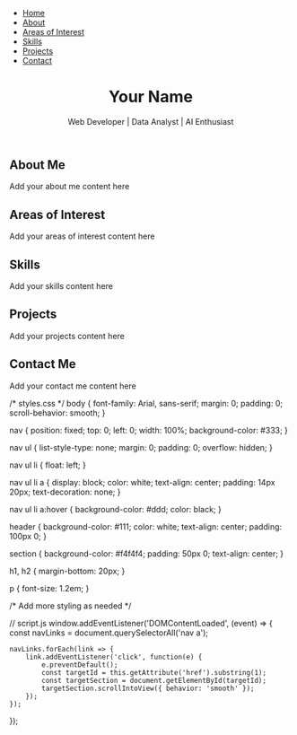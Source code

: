 
<html lang="en">

<head>
    <meta charset="UTF-8">
    <meta http-equiv="X-UA-Compatible" content="IE=edge">
    <meta name="viewport" content="width=device-width, initial-scale=1.0">
    <title>Portfolio</title>
    <link rel="stylesheet" href="styles.css">
</head>

<body>
    <nav>
        <ul>
            <li><a href="#home">Home</a></li>
            <li><a href="#about">About</a></li>
            <li><a href="#interests">Areas of Interest</a></li>
            <li><a href="#skills">Skills</a></li>
            <li><a href="#projects">Projects</a></li>
            <li><a href="#contact">Contact</a></li>
        </ul>
    </nav>
    <header id="home">
        <h1>Your Name</h1>
        <p>Web Developer | Data Analyst | AI Enthusiast</p>
    </header>
    <section id="about">
        <h2>About Me</h2>
        <p>Add your about me content here</p>
    </section>
    <section id="interests">
        <h2>Areas of Interest</h2>
        <p>Add your areas of interest content here</p>
    </section>
    <section id="skills">
        <h2>Skills</h2>
        <p>Add your skills content here</p>
    </section>
    <section id="projects">
        <h2>Projects</h2>
        <p>Add your projects content here</p>
    </section>
    <section id="contact">
        <h2>Contact Me</h2>
        <p>Add your contact me content here</p>
    </section>
    <script src="script.js"></script>
</body>

</html>

/* styles.css */
body {
    font-family: Arial, sans-serif;
    margin: 0;
    padding: 0;
    scroll-behavior: smooth;
}

nav {
    position: fixed;
    top: 0;
    left: 0;
    width: 100%;
    background-color: #333;
}

nav ul {
    list-style-type: none;
    margin: 0;
    padding: 0;
    overflow: hidden;
}

nav ul li {
    float: left;
}

nav ul li a {
    display: block;
    color: white;
    text-align: center;
    padding: 14px 20px;
    text-decoration: none;
}

nav ul li a:hover {
    background-color: #ddd;
    color: black;
}

header {
    background-color: #111;
    color: white;
    text-align: center;
    padding: 100px 0;
}

section {
    background-color: #f4f4f4;
    padding: 50px 0;
    text-align: center;
}

h1, h2 {
    margin-bottom: 20px;
}

p {
    font-size: 1.2em;
}

/* Add more styling as needed */

// script.js
window.addEventListener('DOMContentLoaded', (event) => {
    const navLinks = document.querySelectorAll('nav a');

    navLinks.forEach(link => {
        link.addEventListener('click', function(e) {
            e.preventDefault();
            const targetId = this.getAttribute('href').substring(1);
            const targetSection = document.getElementById(targetId);
            targetSection.scrollIntoView({ behavior: 'smooth' });
        });
    });
});

